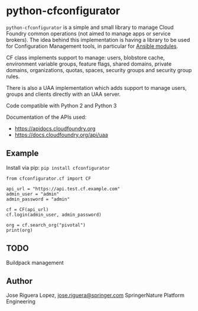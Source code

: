 # python-cfconfigurator

`python-cfconfigurator` is a simple and small library to manage Cloud Foundry
common operations (not aimed to manage apps or service brokers). The idea
behind this implementation is having a library to be used for Configuration
Management tools, in particular for
[Ansible modules](https://github.com/SpringerPE/ansible-modules-cloudfoundry).

CF class implements support to manage: users, blobstore cache, environment
variable groups, feature flags, shared domains, private domains, organizations,
quotas, spaces, security groups and security group rules.

There is also a UAA implementation which adds support to manage users,
groups and clients directly with an UAA server.

Code compatible with Python 2 and Python 3

Documentation of the APIs used:

* https://apidocs.cloudfoundry.org
* https://docs.cloudfoundry.org/api/uaa


## Example

Install via pip: `pip install cfconfigurator`

```
from cfconfigurator.cf import CF

api_url = "https://api.test.cf.example.com"
admin_user = "admin"
admin_password = "admin"

cf = CF(api_url)
cf.login(admin_user, admin_password)

org = cf.search_org("pivotal")
print(org)
```


## TODO

Buildpack management


## Author

Jose Riguera Lopez, jose.riguera@springer.com
SpringerNature Platform Engineering

